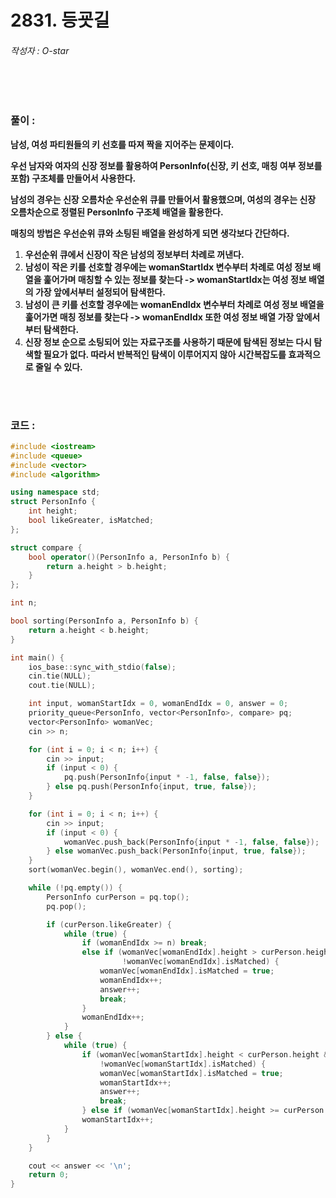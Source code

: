# 2831. 등굣길

###### 작성자 : O-star

<br/>

<br/>

### 풀이 : 

**남성, 여성 파티원들의 키 선호를 따져 짝을 지어주는 문제이다.**

**우선 남자와 여자의 신장 정보를 활용하여 PersonInfo(신장, 키 선호, 매칭 여부 정보를 포함) 구조체를 만들어서 사용한다.**

**남성의 경우는 신장 오름차순 우선순위 큐를 만들어서 활용했으며, 여성의 경우는 신장 오름차순으로 정렬된 PersonInfo 구조체 배열을 활용한다.**

**매칭의 방법은 우선순위 큐와 소팅된 배열을 완성하게 되면 생각보다 간단하다.**

1. **우선순위 큐에서 신장이 작은 남성의 정보부터 차례로 꺼낸다.**
2. **남성이 작은 키를 선호할 경우에는 womanStartIdx 변수부터 차례로 여성 정보 배열을 훑어가며 매칭할 수 있는 정보를 찾는다 -> womanStartIdx는 여성 정보 배열의 가장 앞에서부터 설정되어 탐색한다.**
3. **남성이 큰 키를 선호할 경우에는 womanEndIdx 변수부터 차례로 여성 정보 배열을 훑어가면 매칭 정보를 찾는다 -> womanEndIdx 또한 여성 정보 배열 가장 앞에서부터 탐색한다.**
4. **신장 정보 순으로 소팅되어 있는 자료구조를 사용하기 때문에 탐색된 정보는 다시 탐색할 필요가 없다. 따라서 반복적인 탐색이 이루어지지 않아 시간복잡도를 효과적으로 줄일 수 있다.**

<br/>

<br/>

### 코드 : 

```c++
#include <iostream>
#include <queue>
#include <vector>
#include <algorithm>

using namespace std;
struct PersonInfo {
    int height;
    bool likeGreater, isMatched;
};

struct compare {
    bool operator()(PersonInfo a, PersonInfo b) {
        return a.height > b.height;
    }
};

int n;

bool sorting(PersonInfo a, PersonInfo b) {
    return a.height < b.height;
}

int main() {
    ios_base::sync_with_stdio(false);
    cin.tie(NULL);
    cout.tie(NULL);

    int input, womanStartIdx = 0, womanEndIdx = 0, answer = 0;
    priority_queue<PersonInfo, vector<PersonInfo>, compare> pq;
    vector<PersonInfo> womanVec;
    cin >> n;

    for (int i = 0; i < n; i++) {
        cin >> input;
        if (input < 0) {
            pq.push(PersonInfo{input * -1, false, false});
        } else pq.push(PersonInfo{input, true, false});
    }

    for (int i = 0; i < n; i++) {
        cin >> input;
        if (input < 0) {
            womanVec.push_back(PersonInfo{input * -1, false, false});
        } else womanVec.push_back(PersonInfo{input, true, false});
    }
    sort(womanVec.begin(), womanVec.end(), sorting);

    while (!pq.empty()) {
        PersonInfo curPerson = pq.top();
        pq.pop();

        if (curPerson.likeGreater) {
            while (true) {
                if (womanEndIdx >= n) break;
                else if (womanVec[womanEndIdx].height > curPerson.height && !womanVec[womanEndIdx].likeGreater &&
                         !womanVec[womanEndIdx].isMatched) {
                    womanVec[womanEndIdx].isMatched = true;
                    womanEndIdx++;
                    answer++;
                    break;
                }
                womanEndIdx++;
            }
        } else {
            while (true) {
                if (womanVec[womanStartIdx].height < curPerson.height && womanVec[womanStartIdx].likeGreater &&
                    !womanVec[womanStartIdx].isMatched) {
                    womanVec[womanStartIdx].isMatched = true;
                    womanStartIdx++;
                    answer++;
                    break;
                } else if (womanVec[womanStartIdx].height >= curPerson.height) break;
                womanStartIdx++;
            }
        }
    }

    cout << answer << '\n';
    return 0;
}
```

